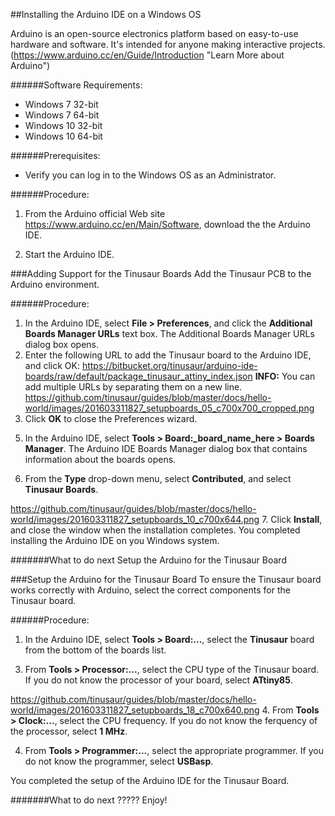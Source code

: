 ##Installing the Arduino IDE on a Windows OS 

Arduino is an open-source electronics platform based on easy-to-use hardware and software. It's intended for anyone making interactive projects.
(https://www.arduino.cc/en/Guide/Introduction "Learn More about Arduino")

######Software Requirements: 
* Windows 7 32-bit
* Windows 7 64-bit
* Windows 10 32-bit
* Windows 10 64-bit

######Prerequisites:
* Verify you can log in to the Windows OS as an Administrator. 

######Procedure:

1. From the Arduino official Web site https://www.arduino.cc/en/Main/Software, download the the Arduino IDE<!-- for your host operating system-->.

2. Start the Arduino IDE.
<!-- screenshot of Arduino IDE-->


###Adding Support for the Tinusaur Boards
Add the Tinusaur PCB to the Arduino environment. 

######Procedure:
1. In the Arduino IDE, select **File > Preferences**, and click the **Additional Boards Manager URLs** text box.
The Additional Boards Manager URLs dialog box opens.
3. Enter the following URL to add the Tinusaur board to the Arduino IDE, and click OK:
https://bitbucket.org/tinusaur/arduino-ide-boards/raw/default/package_tinusaur_attiny_index.json
**INFO:** You can add multiple URLs by separating them on a new line.
https://github.com/tinusaur/guides/blob/master/docs/hello-world/images/201603311827_setupboards_05_c700x700_cropped.png
4. Click **OK** to close the Preferences wizard.
<!-- pic Arduino IDE adding board URL -->
5. In the Arduino IDE, select **Tools > Board:_board_name_here > Boards Manager**.
The Arduino IDE Boards Manager dialog box that contains information about the boards opens.
<!-- pic Arduino IDE Boards Manager -->
6. From the **Type** drop-down menu, select **Contributed**, and select **Tinusaur Boards**.
<!--Arduino IDE Contributed Boards-->
https://github.com/tinusaur/guides/blob/master/docs/hello-world/images/201603311827_setupboards_10_c700x644.png
7. Click **Install**, and close the window when the installation completes. 
You completed installing the Arduino IDE on you Windows system.

#######What to do next
Setup the Arduino for the Tinusaur Board


###Setup the Arduino for the Tinusaur Board
To ensure the Tinusaur board works correctly with Arduino, select the correct components for the Tinusaur board.

######Procedure:
1. In the Arduino IDE, select **Tools > Board:...**, select the **Tinusaur** board from the bottom of the boards list.
<!--Arduino IDE Tinusaur Board-->
3. From **Tools > Processor:...**, select the CPU type of the Tinusaur board.
If you do not know the processor of your board, select **ATtiny85**.
<!--Arduino IDE Tinusaur Board CPU-->
https://github.com/tinusaur/guides/blob/master/docs/hello-world/images/201603311827_setupboards_18_c700x640.png
4. From **Tools > Clock:...**, select the CPU frequency.
If you do not know the ferquency of the processor, select **1 MHz**.
<!--Arduino IDE Tinusaur Board Frequency-->
4. From **Tools > Programmer:...**, select the appropriate programmer.
If you do not know the programmer, select **USBasp**.
<!--Arduino IDE Tinusaur Board USBasp-->
You completed the setup of the Arduino IDE for the Tinusaur Board.

#######What to do next
?????
Enjoy!
